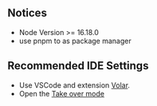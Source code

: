 ## Notices

- Node Version >= 16.18.0
- use pnpm to as package manager

## Recommended IDE Settings

* Use VSCode and extension [Volar](https://github.com/johnsoncodehk/volar). 
* Open the [Take over mode](https://vuejs.org/guide/typescript/overview.html#takeover-mode)

